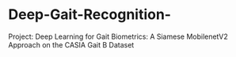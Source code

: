 # Deep-Gait-Recognition-
Project: Deep Learning for Gait Biometrics: A Siamese MobilenetV2 Approach on the CASIA Gait B Dataset
